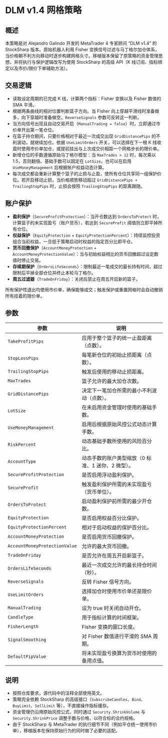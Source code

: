 # DLM v1.4 网格策略

## 概述
本策略是对 Alejandro Galindo 开发的 MetaTrader 4 专家顾问 “DLM v1.4” 的 StockSharp 版本。原始机器人利用 Fisher 变换信号过滤与马丁格尔加仓体系，当价格朝不利方向移动时逐步构建网格头寸。移植版本保留了原策略的资金管理思想，并将执行与保护逻辑改写为使用 StockSharp 的高级 API（K 线订阅、指标绑定以及市价/限价下单辅助方法）。

## 交易逻辑
- 读取设定周期的已完成 K 线，计算两个指标：Fisher 变换以及 Fisher 数值的 SMA 平滑。
- 根据两条曲线的相对位置判断篮子方向。当 Fisher 向上穿越平滑线时准备做多，向下穿越时准备做空。`ReverseSignals` 参数可反转这一判断。
- 当方向信号出现且自动交易开启（`ManualTrading = false`）时，立即通过市价单开出第一笔仓位。
- 在篮子持仓期间，只要价格相对于最近一次成交出现 `GridDistancePips` 的不利波动，就继续加仓。依据 `UseLimitOrders` 开关，可以选择在下一根 K 线收盘时使用市价单加仓，或提前挂出与上次成交价相距一个网格步长的限价单。
- 新增仓位的手数遵循原始马丁格尔模型：当 `MaxTrades > 12` 时，每次乘以 1.5，否则翻倍。基础手数可以固定在 `LotSize`，也可以在启用 `UseMoneyManagement` 后根据账户权益动态计算。
- 每次成交都会重新计算整个篮子的止损与止盈，使所有仓位共享同一组保护价位。若开启移动止损，当价格顺势移动超过 `GridDistancePips + TrailingStopPips` 时，止损会按照 `TrailingStopPips` 的距离跟随。

## 账户保护
- **盈利保护**（`SecureProfitProtection`）：当开仓数达到 `OrdersToProtect` 时，计算篮子的未实现盈亏（账户货币），若达到 `SecureProfit` 阈值则立即平掉所有仓位。
- **权益保护**（`EquityProtection` + `EquityProtectionPercent`）：持续监控投资组合当前权益，一旦低于策略启动时权益的指定百分比即平仓。
- **货币回撤保护**（`AccountMoneyProtection` + `AccountMoneyProtectionValue`）：当与初始权益相比的货币回撤超过设定数值时停止交易。
- **存续期保护**（`OrdersLifeSeconds`）：限制最近一笔成交的最长持有时间，超过限制后平掉全部仓位并终止本轮马丁格尔。
- **周五过滤器**（`TradeOnFriday`）：关闭后禁止在周五开启新的篮子。

所有保护性退出均使用市价单，确保能够成交；触发保护或重置网格时会自动撤销所有挂着的限价单。

## 参数
| 参数 | 说明 |
|------|------|
| `TakeProfitPips` | 应用于整个篮子的统一止盈距离（点数）。 |
| `StopLossPips` | 每笔新仓位的初始止损距离（点数）。 |
| `TrailingStopPips` | 触发后使用的移动止损距离。 |
| `MaxTrades` | 篮子允许的最大加仓次数。 |
| `GridDistancePips` | 决定下一笔加仓所需的最小不利波动（点数）。 |
| `LotSize` | 在未启用资金管理时使用的基础手数。 |
| `UseMoneyManagement` | 启用后根据原始风控公式动态计算手数。 |
| `RiskPercent` | 动态基础手数所使用的风险百分比。 |
| `AccountType` | 动态手数的账户类型缩放（0 标准、1 迷你、2 微型）。 |
| `SecureProfitProtection` | 是否启用浮动盈利保护。 |
| `SecureProfit` | 触发盈利保护所需的未实现盈亏（货币单位）。 |
| `OrdersToProtect` | 启动盈利保护前所需的最少开仓数。 |
| `EquityProtection` | 是否启用权益百分比保护。 |
| `EquityProtectionPercent` | 相对于启动权益的保护百分比。 |
| `AccountMoneyProtection` | 是否启用货币回撤保护。 |
| `AccountMoneyProtectionValue` | 允许的最大货币回撤。 |
| `TradeOnFriday` | 是否允许在周五开启新篮子。 |
| `OrdersLifeSeconds` | 最近一次成交允许的最长持仓时间（秒）。 |
| `ReverseSignals` | 反转 Fisher 信号方向。 |
| `UseLimitOrders` | 选择加仓时使用市价单还是限价单。 |
| `ManualTrading` | 设为 true 时关闭自动开仓。 |
| `CandleType` | 用于指标计算的时间框架。 |
| `FisherLength` | Fisher 变换的窗口长度。 |
| `SignalSmoothing` | 对 Fisher 数值进行平滑的 SMA 周期。 |
| `DefaultPipValue` | 将未实现盈亏换算为货币时使用的备用点值。 |

## 说明
- 按照仓库要求，源代码中的注释全部使用英文。
- 策略完全依赖 StockSharp 的高级接口（`SubscribeCandles`、`Bind`、`BuyLimit`、`SellLimit` 等），不直接操作指标缓存。
- 资金管理仍沿用原始风控公式，同时通过 `Security.ShrinkVolume` 与 `Security.ShrinkPrice` 调整手数与价格，以符合标的合约规格。
- 由于 StockSharp 与 MetaTrader 的执行细节不同（例如平仓统一使用市价单），移植版本在保持原始行为的同时做了必要的适配。
